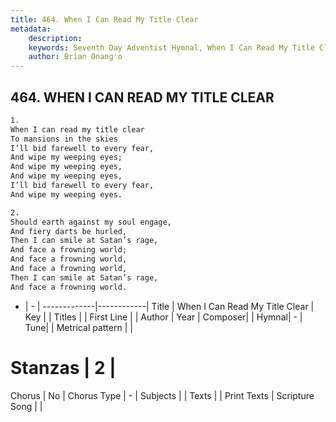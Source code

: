```yaml
---
title: 464. When I Can Read My Title Clear
metadata:
    description: 
    keywords: Seventh Day Adventist Hymnal, When I Can Read My Title Clear, , 
    author: Brian Onang'o
---
```



## 464. WHEN I CAN READ MY TITLE CLEAR

```txt
1.
When I can read my title clear
To mansions in the skies
I’ll bid farewell to every fear,
And wipe my weeping eyes;
And wipe my weeping eyes,
And wipe my weeping eyes,
I’ll bid farewell to every fear,
And wipe my weeping eyes.

2.
Should earth against my soul engage,
And fiery darts be hurled,
Then I can smile at Satan’s rage,
And face a frowning world;
And face a frowning world,
And face a frowning world,
Then I can smile at Satan’s rage,
And face a frowning world.
```

- |   -  |
-------------|------------|
Title | When I Can Read My Title Clear |
Key |  |
Titles |  |
First Line |  |
Author | 
Year | 
Composer|  |
Hymnal|  - |
Tune|  |
Metrical pattern | |
# Stanzas | 2 |
Chorus | No |
Chorus Type | - |
Subjects |  |
Texts |  |
Print Texts | 
Scripture Song |  |
  
